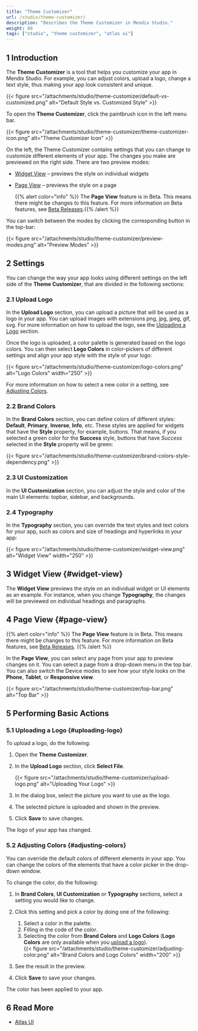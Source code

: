 ```yaml
---
title: "Theme Customizer"
url: /studio/theme-customizer/
description: "Describes the Theme Customizer in Mendix Studio."
weight: 80
tags: ["studio", "theme customizer", "atlas ui"]
---
```


## 1 Introduction 

The **Theme Customizer** is a tool that helps you customize your app in Mendix Studio. For example, you can adjust colors, upload a logo, change a text style, thus making your app look consistent and unique.

{{< figure src="/attachments/studio/theme-customizer/default-vs-customized.png" alt="Default Style vs. Customized Style" >}}

To open the **Theme Customizer**, click the paintbrush icon in the left menu bar. 

{{< figure src="/attachments/studio/theme-customizer/theme-customizer-icon.png" alt="Theme Customizer Icon" >}}

On the left, the Theme Customizer contains settings that you can change to customize different elements of your app. The changes you make are previewed on the right side. There are two preview modes:

* [Widget View](#widget-view) – previews the style on individual widgets
* [Page View](#page-view) – previews the style on a page

    {{% alert color="info" %}} The **Page View** feature is in Beta. This means there might be changes to this feature. For more information on Beta features, see [Beta Releases](/releasenotes/beta-features/).{{% /alert %}}

You can switch between the modes by clicking the corresponding button in the top-bar:

{{< figure src="/attachments/studio/theme-customizer/preview-modes.png" alt="Preview Modes" >}}

## 2 Settings

You can change the way your app looks using different settings on the left side of the **Theme Customizer**, that are divided in the following sections:

### 2.1 Upload Logo

In the **Upload Logo** section, you can upload a picture that will be used as a logo in your app. You can upload  images with extensions png, jpg, jpeg, gif, svg. For more information on how to upload the logo, see the [Uploading a Logo](#uploading-logo) section.  

Once the logo is uploaded, a color palette is generated based on the logo colors. You can then select **Logo Colors** in color-pickers of different settings and align your app style with the style of your logo:

{{< figure src="/attachments/studio/theme-customizer/logo-colors.png" alt="Logo Colors"   width="250"  >}}

For more information on how to select a new color in a setting, see [Adjusting Colors](#adjusting-colors).

### 2.2 Brand Colors

In the **Brand Colors** section, you can define colors of different styles: **Default**, **Primary**, **Inverse**, **Info**, etc. These styles are applied for widgets that have the **Style** property, for example, buttons. That means, if you selected a green color for the **Success** style, buttons that have *Success* selected in the **Style** property will be green: 

{{< figure src="/attachments/studio/theme-customizer/brand-colors-style-dependency.png" >}}

### 2.3 UI Customization

In the **UI Customization** section, you can adjust the style and color of the main UI elements: topbar, sidebar, and backgrounds.

### 2.4 Typography

In the **Typography** section, you can override the text styles and text colors for your app, such as colors and size of headings and hyperlinks in your app:

{{< figure src="/attachments/studio/theme-customizer/widget-view.png" alt="Widget View"   width="250"  >}}

## 3 Widget View {#widget-view}

The **Widget View** previews the style on an individual widget or UI elements as an example. For instance, when you change **Typography**, the changes will be previewed on individual headings and paragraphs. 

## 4 Page View {#page-view}

{{% alert color="info" %}} The **Page View** feature is in Beta. This means there might be changes to this feature. For more information on Beta features, see [Beta Releases](/releasenotes/beta-features/).
{{% /alert %}}

In the **Page View**, you can select any page from your app to preview changes on it. You can select a page from a drop-down menu in the top bar. You can also switch the Device modes to see how your style looks on the **Phone**, **Tablet**, or **Responsive view**.  

{{< figure src="/attachments/studio/theme-customizer/top-bar.png" alt="Top Bar" >}}

## 5 Performing Basic Actions

### 5.1 Uploading a Logo {#uploading-logo}

To upload a logo, do the following: 

1. Open the **Theme Customizer**.
2. In the **Upload Logo** section, click **Select File**.  

    {{< figure src="/attachments/studio/theme-customizer/upload-logo.png" alt="Uploading Your Logo" >}}

3. In the dialog box, select the picture you want to use as the logo.
4. The selected picture is uploaded and shown in the preview. 
5. Click **Save** to save changes.

The logo of your app has changed.

### 5.2 Adjusting Colors {#adjusting-colors}

You can override the default colors of different elements in your app. You can change the colors of the elements that have a color picker in the drop-down window. 

To change the color, do the following:

1. In **Brand Colors**, **UI Customization** or **Typography** sections, select a setting you would like to change.

2. Click this setting and pick a color by doing one of the following:

    1. Select a color in the palette.
    2. Filling in the code of the color.
    3. Selecting the color from **Brand Colors** and **Logo Colors** (**Logo Colors** are only available when you [upload a logo](#uploading-logo)).<br/>
    {{< figure src="/attachments/studio/theme-customizer/adjusting-color.png" alt="Brand Colors and Logo Colors"   width="200"  >}}

3. See the result in the preview.
4. Click **Save** to save your changes. 

The color has been applied to your app.

## 6 Read More

* [Atlas UI](/howto/front-end/atlas-ui/)
